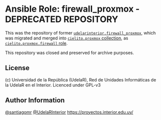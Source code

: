 Ansible Role: firewall_proxmox - DEPRECATED REPOSITORY
=========


This was the repository of former [`udelarinterior.firewall_proxmox`](https://github.com/UdelaRInterior/ansible-role-firewall-proxmox), which was migrated and merged into [`cielito.proxmox` collection](https://galaxy.ansible.com/cielito/proxmox), as [`cielito.proxmox.firewall` role](https://git.interior.edu.uy/cielito/proxmox/tree/master/roles/firewall).

This repository was closed and preserved for archive purposes.  

License
-------

(c) Universidad de la República (UdelaR), Red de Unidades Informáticas de la UdelaR en el Interior. Licenced under GPL-v3

Author Information
------------------

[@santiagomr](https://github.com/santiagomr)
[@UdelaRInterior](https://github.com/UdelaRInterior)
https://proyectos.interior.edu.uy/
